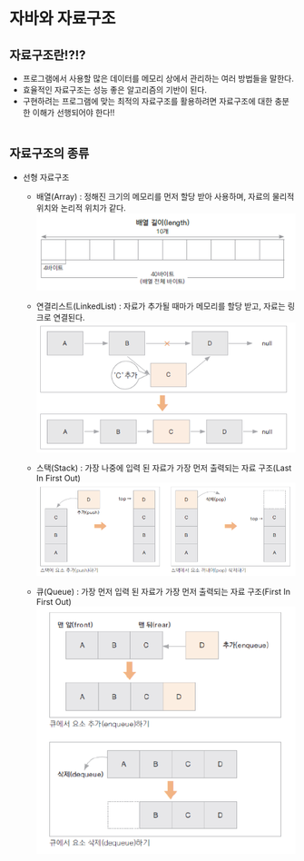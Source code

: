 # 자바와 자료구조
## 자료구조란!?!?
- 프로그램에서 사용할 많은 데이터를 메모리 상에서 관리하는 여러 방법들을 말한다.
- 효율적인 자료구조는 성능 좋은 알고리즘의 기반이 된다.
- 구현하려는 프로그램에 맞는 최적의 자료구조를 활용하려면 자료구조에 대한 충분한 이해가 선행되어야 한다!!
<br><br>

## **자료구조의 종류**
- 선형 자료구조
  - 배열(Array) : 정해진 크기의 메모리를 먼저 할당 받아 사용하며, 자료의 물리적 위치와 논리적 위치가 같다.<br>
   ![array](./img/array.png)<br>

   - 연결리스트(LinkedList) : 자료가 추가될 때마가 메모리를 할당 받고, 자료는 링크로 연결된다.<br>
    ![linkedlist](./img/linkedlist.png)<br>

    - 스택(Stack) : 가장 나중에 입력 된 자료가 가장 먼저 출력되는 자료 구조(Last In First Out)<br>
    ![stack](./img/stack.png)<br> 

    - 큐(Queue) : 가장 먼저 입력 된 자료가 가장 먼저 출력되는 자료 구조(First In First Out)<br>
    ![queue](./img/queue.png)<br> 